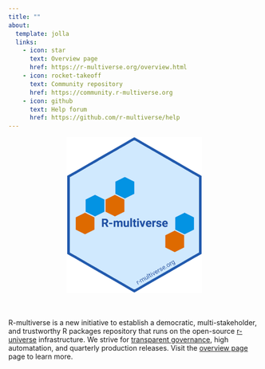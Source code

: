 ```yaml
---
title: ""
about:
  template: jolla
  links:
    - icon: star
      text: Overview page
      href: https://r-multiverse.org/overview.html
    - icon: rocket-takeoff
      text: Community repository
      href: https://community.r-multiverse.org
    - icon: github
      text: Help forum
      href: https://github.com/r-multiverse/help
---
```


<center>
<img src="logo/logo.png" width="271px" height="313px">
</center>
<br>
<br>

R-multiverse is a new initiative to establish a democratic, multi-stakeholder, and trustworthy R packages repository that runs on the open-source [r-universe](https://r-universe.dev) infrastructure. We strive for [transparent governance](policies.md), high automatation, and quarterly production releases. Visit the [overview page](overview.qmd) page to learn more.

